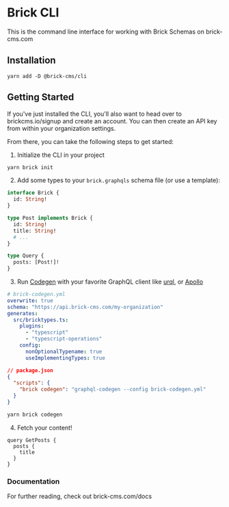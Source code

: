 # Brick CLI

This is the command line interface for working with Brick Schemas on brick-cms.com

## Installation

`yarn add -D @brick-cms/cli`

## Getting Started

If you've just installed the CLI, you'll also want to head over to brickcms.io/signup and create an account.
You can then create an API key from within your organization settings. 

From there, you can take the following steps to get started:

1. Initialize the CLI in your project

```bash
yarn brick init
```

2. Add some types to your `brick.graphqls` schema file (or use a template):

```graphql
interface Brick {
  id: String!
}

type Post implements Brick {
  id: String!
  title: String!
  # ...
}

type Query {
  posts: [Post!]!
}
```

3. Run [Codegen](https://the-guild.dev/graphql/codegen) with your favorite GraphQL client like [urql](https://formidable.com/open-source/urql/), or [Apollo](https://www.apollographql.com/docs/react/)

```yaml
# brick-codegen.yml
overwrite: true
schema: "https://api.brick-cms.com/my-organization"
generates:
  src/bricktypes.ts:
    plugins:
      - "typescript"
      - "typescript-operations"
    config:
      nonOptionalTypename: true
      useImplementingTypes: true
```

```json
// package.json
{
  "scripts": {
    "brick codegen": "graphql-codegen --config brick-codegen.yml"
  }
}
```

```bash
yarn brick codegen
```

4. Fetch your content!

```gql
query GetPosts {
  posts {
    title
  }
}
```

### Documentation

For further reading, check out brick-cms.com/docs

